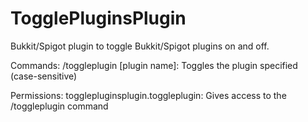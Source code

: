 # TogglePluginsPlugin
Bukkit/Spigot plugin to toggle Bukkit/Spigot plugins on and off.

Commands:
/toggleplugin [plugin name]: Toggles the plugin specified (case-sensitive)

Permissions:
togglepluginsplugin.toggleplugin: Gives access to the /toggleplugin command
